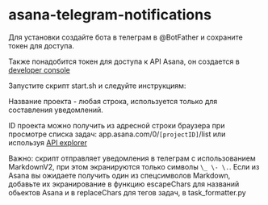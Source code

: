 # asana-telegram-notifications

Для установки создайте бота в телеграм в @BotFather и сохраните токен для доступа.

Также понадобится токен для доступа к API Asana, он создается в [developer console](https://app.asana.com/0/developer-console)



Запустите скрипт start.sh и следуйте инструкциям:

Название проекта - любая строка, используется только для составления уведомлений. 

ID проекта можно получить из адресной строки браузера при просмотре списка задач:
app.asana.com/0/`[projectID]`/list или используя [API explorer](https://developers.asana.com/explorer)


Важно: скрипт отправляет уведомления в телеграм с использованием MarkdownV2, при этом экранируются только символы `\_ \- \.`\. Если из Asana вы ожидаете получить 
один из спецсимволов Markdown, добавьте их экранирование в функцию escapeChars для названий обьектов Asana и в replaceChars для тегов задач, в task_formatter.py
